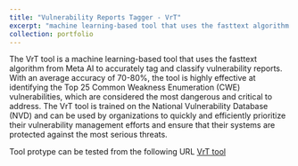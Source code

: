```yaml
---
title: "Vulnerability Reports Tagger - VrT"
excerpt: "machine learning-based tool that uses the fasttext algorithm from Meta AI to accurately tag and classify vulnerability reports <br/><img src='/images/vrt_image.png'>"
collection: portfolio
---
```


The VrT tool is a machine learning-based tool that uses the fasttext algorithm from Meta AI to accurately tag and classify vulnerability reports. With an average accuracy of 70-80%, the tool is highly effective at identifying the Top 25 Common Weakness Enumeration (CWE) vulnerabilities, which are considered the most dangerous and critical to address. The VrT tool is trained on the National Vulnerability Database (NVD) and can be used by organizations to quickly and efficiently prioritize their vulnerability management efforts and ensure that their systems are protected against the most serious threats.

Tool protype can be tested from the following URL [VrT tool](https://isultane-streamlit-apps-app-2es2dz.streamlit.app/)

